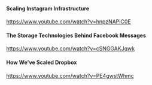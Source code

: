 

#### Scaling Instagram Infrastructure

https://www.youtube.com/watch?v=hnpzNAPiC0E


#### The Storage Technologies Behind Facebook Messages

https://www.youtube.com/watch?v=cSNGGAKJqwk

#### How We've Scaled Dropbox

https://www.youtube.com/watch?v=PE4gwstWhmc

